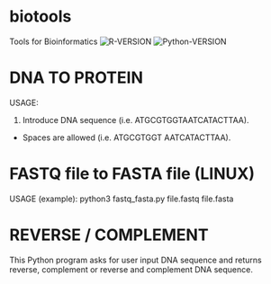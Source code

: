 # biotools
Tools for Bioinformatics
![R-VERSION](https://img.shields.io/badge/R-%204.2.0-blue)
![Python-VERSION](https://img.shields.io/badge/python-%203.8-blue)
# DNA TO PROTEIN
USAGE:
1. Introduce DNA sequence (i.e. ATGCGTGGTAATCATACTTAA).
* Spaces are allowed (i.e. ATGCGTGGT AATCATACTTAA).


# FASTQ file to FASTA file (LINUX)
USAGE (example):
python3 fastq_fasta.py file.fastq file.fasta

# REVERSE / COMPLEMENT
This Python program asks for user input DNA sequence and returns reverse, complement or reverse and complement DNA sequence.
